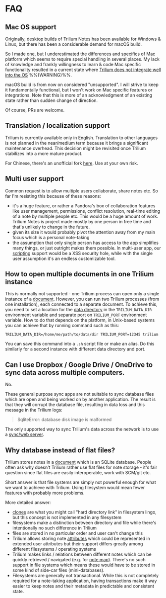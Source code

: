 # FAQ
Mac OS support
--------------

Originally, desktop builds of Trilium Notes has been available for Windows & Linux, but there has been a considerable demand for macOS build.

So I made one, but I underestimated the differences and specifics of Mac platform which seems to require special handling in several places. My lack of knowledge and frankly willingness to learn & code Mac specific functionality resulted in a current state where [Trilium does not integrate well into the OS](https://github.com/TriliumNext/Notes/issues/511) %%{WARNING}%%.

macOS build is from now on considered "unsupported". I will strive to keep it fundamentally functional, but I won't work on Mac specific features or integrations. Note that this is more of an acknowledgment of an existing state rather than sudden change of direction.

Of course, PRs are welcome.

Translation / localization support
----------------------------------

Trilium is currently available only in English. Translation to other languages is not planned in the near/medium term because it brings a significant maintenance overhead. This decision might be revisited once Trilium stabilizes into a more mature product.

For Chinese, there's an unofficial fork [here](https://github.com/Nriver/trilium-translation). Use at your own risk.

Multi user support
------------------

Common request is to allow multiple users collaborate, share notes etc. So far I'm resisting this because of these reasons:

*   it's a huge feature, or rather a Pandora's box of collaboration features like user management, permissions, conflict resolution, real-time editing of a note by multiple people etc. This would be a huge amount of work. Trilium Notes is project made mostly by one person in free time and that's unlikely to change in the future.
*   given its size it would probably pivot the attention away from my main focus which is a personal note-taking
*   the assumption that only single person has access to the app simplifies many things, or just outright makes them possible. In multi-user app, our [scripting](Scripts.md) support would be a XSS security hole, while with the single user assumption it's an endless customizable tool.

How to open multiple documents in one Trilium instance
------------------------------------------------------

This is normally not supported - one Trilium process can open only a single instance of a [document](Document.md). However, you can run two Trilium processes (from one installation), each connected to a separate document. To achieve this, you need to set a location for the [data directory](Data-directory.md) in the `TRILIUM_DATA_DIR` environment variable and separate port on `TRILIUM_PORT` environment variable. How to do that depends on the platform, in Unix-based systems you can achieve that by running command such as this:

```text-plain
TRILIUM_DATA_DIR=/home/me/path/to/data/dir TRILIUM_PORT=12345 trilium 
```

You can save this command into a `.sh` script file or make an alias. Do this similarly for a second instance with different data directory and port.

Can I use Dropbox / Google Drive / OneDrive to sync data across multiple computers.
-----------------------------------------------------------------------------------

No.

These general purpose sync apps are not suitable to sync database files which are open and being worked on by another application. The result is that they will corrupt the database file, resulting in data loss and this message in the Trilium logs:

> SqliteError: database disk image is malformed

The only supported way to sync Trilium's data across the network is to use a [sync/web server](Synchronization.md).

Why database instead of flat files?
-----------------------------------

Trilium stores notes in a [document](Document.md) which is an SQLite database. People often ask why doesn't Trilium rather use flat files for note storage - it's fair question since flat files are easily interoperable, work with SCM/git etc.

Short answer is that file systems are simply not powerful enough for what we want to achieve with Trilium. Using filesystem would mean fewer features with probably more problems.

More detailed answer:

*   [clones](Cloning%20notes.md) are what you might call "hard directory link" in filesystem lingo, but this concept is not implemented in any filesystem
*   filesystems make a distinction between directory and file while there's intentionally no such difference in Trilium
*   files are stored in no particular order and user can't change this
*   Trilium allows storing note [attributes](Attributes.md) which could be represented in extended user attributes but their support differs greatly among different filesystems / operating systems
*   Trilium makes links / relations between different notes which can be quickly retrieved / navigated (e.g. for [note map](Note%20map.md)). There's no such support in file systems which means these would have to be stored in some kind of side-car files (mini-databases).
*   Filesystems are generally not transactional. While this is not completely required for a note-taking application, having transactions make it way easier to keep notes and their metadata in predictable and consistent state.